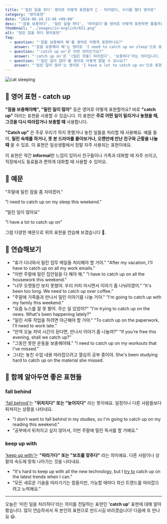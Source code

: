 ```yaml
---
title: "'밀린 일을 하다' 영어로 어떻게 표현할까 📅 - 따라잡다, 수다를 떨다 영어로"
category: "영어표현"
date: "2024-06-24 23:48 +09:00"
desc: "'잠을 보충하다', '밀린 일을 하다', '따라잡다'를 영어로 어떻게 표현하면 좋을까요? '밀린 잠을 자야 해요', '밀린 일을 처리해야 해요' 등을 영어로 표현하는 법을 배워봅시다. 다양한 예문을 통해서 연습하고 본인의 표현으로 만들어 보세요."
thumbnail: "../images/in-english/021.png"
alt: "밀린 일을 하다 영어표현"
faq:
  - question: "'잠을 보충해야 해'를 영어로 어떻게 표현하나요?"
    answer: "'잠을 보충해야 해'는 영어로 'I need to catch up on sleep'으로 표현할 수 있습니다. 이는 'catch up on' 표현을 사용하여 부족했던 잠을 보충한다는 의미를 전달합니다."
  - question: "'catch up on'은 어떤 의미인가요?"
    answer: "'catch up on'은 '(밀린 것을) 따라잡다', '보충하다'라는 의미입니다. 이 표현은 일, 잠, 뉴스, 독서 등 놓쳤거나 부족했던 것을 다시 최신 상태로 만들거나 보충할 때 사용합니다."
  - question: "'밀린 일이 많아'를 영어로 어떻게 말할 수 있나요?"
    answer: "'밀린 일이 많아'는 영어로 'I have a lot to catch up on'으로 표현할 수 있습니다. 이는 처리해야 할 밀린 업무나 과제가 많다는 의미를 전달합니다."
---
```


![cat sleeping](../images/in-english/021-1.avif)

## 🌟 영어 표현 - catch up

**"잠을 보충해야해", "밀린 일이 많아"** 등은 영어로 어떻게 표현할까요? 바로 **"catch up"** 이라는 표현을 사용할 수 있습니다. 이 표현은 **주로 어떤 일이 밀리거나 놓쳤을 때, 그것을 다시 따라잡거나 보충할 때** 사용합니다.

**"Catch up"** 은 주로 우리가 하지 못했거나 놓친 일들을 처리할 때 사용해요. 예를 들어, **밀린 숙제를 하거나, 못 본 드라마를 몰아보거나, 오랜만에 만난 친구와 근황을 나눌 때** 쓸 수 있죠. 이 표현은 일상생활에서 정말 자주 사용되는 표현이에요.

이 표현은 약간 **informal**한 느낌이 있어서 친구들이나 가족과 대화할 때 자주 쓰이고, 직장에서도 동료들과 편하게 대화할 때 사용할 수 있어요.

## 📖 예문

"주말에 밀린 잠을 좀 자야겠어."

"I need to catch up on my sleep this weekend."

"밀린 일이 많아요"

"I have a lot to catch up on"

그럼 다양한 예문으로 위의 표현을 연습해 보겠습니다 🚀.

## 💬 연습해보기

<ul data-interactive-list>
  <li data-interactive-item>
    <span data-toggler>"휴가 다녀와서 밀린 업무 메일들 처리해야 할 거야."</span>
    <span data-answer>"After my vacation, I'll have to catch up on all my work emails."</span>
  </li>
  <li data-interactive-item>
    <span data-toggler>"이번 주말에 밀린 집안일을 다 해야 해."</span>
    <span data-answer>"I have to catch up on all the housework this weekend."</span>
  </li>
  <li data-interactive-item>
    <span data-toggler>"너무 오랫동안 보지 못했어. 우리 커피 마시면서 이야기 좀 나눠야겠어."</span>
    <span data-answer>"It's been too long. We need to catch up over coffee."</span>
  </li>
  <li data-interactive-item>
    <span data-toggler>"주말에 가족들과 만나서 밀린 이야기를 나눌 거야."</span>
    <span data-answer>"I'm going to catch up with my family this weekend."</span>
  </li>
  <li data-interactive-item>
    <span data-toggler>"요즘 뉴스를 잘 못 봤어. 무슨 일 있었어?"</span>
    <span data-answer>"I'm trying to catch up on the news. What's been happening lately?"</span>
  </li>
  <li data-interactive-item>
    <span data-toggler>"밀린 서류 작업을 하려면 야근해야 할 거야."</span>
    <span data-answer>"To catch up on the paperwork, I'll need to work late."</span>
  </li>
  <li data-interactive-item>
    <span data-toggler>"만약 오늘 저녁 시간이 된다면, 만나서 이야기 좀 나눌까?"</span>
    <span data-answer>"If you're free this evening, shall we catch up?"</span>
  </li>
  <li data-interactive-item>
    <span data-toggler>"그동안 못한 운동을 보충해야돼."</span>
    <span data-answer>"I need to catch up on my workouts that I've missed."</span>
  </li>
  <li data-interactive-item>
    <span data-toggler>그녀는 놓친 수업 내용 따라잡으려고 열심히 공부 중이야.</span>
    <span data-answer>She's been studying hard to catch up on the material she missed.</span>
  </li>
</ul>

## 🤝 함께 알아두면 좋은 표현들

### fall behind

['fall behind'](/blog/in-english/031.fall-behind/)는 **"뒤처지다" 또는 "늦어지다"** 라는 뜻이에요. 일정이나 다른 사람들보다 뒤쳐지는 상황을 나타내요.

- "I don't want to fall behind in my studies, so I'm going to catch up on my reading this weekend."
- "공부에서 뒤처지고 싶지 않아서, 이번 주말에 밀린 독서를 할 거예요."

### keep up with

['keep up with'](/blog/vocab-1/027.keep-up-with/)는 **"따라가다" 또는 "보조를 맞추다"** 라는 의미예요. 다른 사람이나 상황의 속도에 맞춰 나아가는 것을 나타내요.

- "It's hard to keep up with all the new technology, but I [try to](/blog/in-english/117.try-to/) catch up on the latest trends when I can."
- "모든 새로운 기술을 따라가기는 힘들지만, 가능할 때마다 최신 트렌드를 따라잡으려고 노력해요."

---

오늘은 '미린 일을 처리하다'라는 의미를 전달하는 표현인 **'catch up'** 표현에 대해 알아봤습니다. 많이 연습하셔서 꼭 본인의 표현으로 만드시길 바라겠습니다! 다음에 또 만나요 😃.

